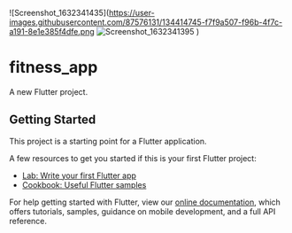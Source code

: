 
![Screenshot_1632341435](https://user-images.githubusercontent.com/87576131/134414745-f7f9a507-f96b-4f7c-a191-8e1e385f4dfe.png
![Screenshot_1632341395](https://user-images.githubusercontent.com/87576131/134414769-0cff855c-b99d-4831-9455-0c9e1b26564b.png)
)

# fitness_app

A new Flutter project.

## Getting Started

This project is a starting point for a Flutter application.

A few resources to get you started if this is your first Flutter project:

- [Lab: Write your first Flutter app](https://flutter.dev/docs/get-started/codelab)
- [Cookbook: Useful Flutter samples](https://flutter.dev/docs/cookbook)

For help getting started with Flutter, view our
[online documentation](https://flutter.dev/docs), which offers tutorials,
samples, guidance on mobile development, and a full API reference.
